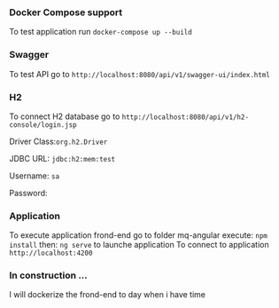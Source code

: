 ### Docker Compose support
To test application run `docker-compose up --build`

### Swagger
To test API go to `http://localhost:8080/api/v1/swagger-ui/index.html`

### H2
To connect H2 database go to `http://localhost:8080/api/v1/h2-console/login.jsp`

Driver Class:`org.h2.Driver`

JDBC URL: `jdbc:h2:mem:test`

Username: `sa`

Password: 

### Application
To execute application frond-end go to folder mq-angular
execute: `npm install`
then: `ng serve` to launche application
To connect to application `http://localhost:4200`

### In construction ...
I will dockerize the frond-end to day when i have time